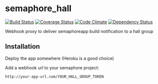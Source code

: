 semaphore_hall
==============
[![Build Status](https://travis-ci.org/vincent-pochet/semaphore_hall.svg?branch=master)](https://travis-ci.org/vincent-pochet/semaphore_hall) [![Coverage Status](https://coveralls.io/repos/vincent-pochet/semaphore_hall/badge.png?branch=master)](https://coveralls.io/r/vincent-pochet/semaphore_hall?branch=master) [![Code Climate](https://codeclimate.com/github/vincent-pochet/semaphore_hall.png)](https://codeclimate.com/github/vincent-pochet/semaphore_hall) [![Dependency Status](https://gemnasium.com/vincent-pochet/semaphore_hall.svg)](https://gemnasium.com/vincent-pochet/semaphore_hall)

Webhook proxy to deliver semaphoreapp build notification to a hall group

Installation
------------

Deploy the app somewhere (Heroku is a good choice)

Add a webhook url to your semaphore project:

```
http://your-app-url.com/YOUR_HALL_GROUP_TOKEN
```
